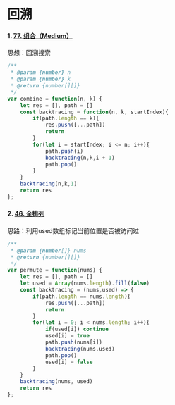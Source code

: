 # 回溯

#### 1. [77. 组合（Medium）](https://leetcode.cn/problems/combinations/) 

思想：回溯搜索

```js
/**
 * @param {number} n
 * @param {number} k
 * @return {number[][]}
 */
var combine = function(n, k) {
    let res = [], path = []
    const backtracing = function(n, k, startIndex){
        if(path.length == k){
            res.push([...path])
            return
        }
        for(let i = startIndex; i <= n; i++){
            path.push(i)
            backtracing(n,k,i + 1)
            path.pop()
        }
    }
    backtracing(n,k,1)
    return res
};
```

#### 2. [46. 全排列](https://leetcode.cn/problems/permutations/)

思路：利用used数组标记当前位置是否被访问过

```js
/**
 * @param {number[]} nums
 * @return {number[][]}
 */
var permute = function(nums) {
    let res = [], path = []
    let used = Array(nums.length).fill(false)
    const backtracing = (nums,used) => {
        if(path.length == nums.length){
            res.push([...path])
            return
        }
        for(let i = 0; i < nums.length; i++){
            if(used[i]) continue
            used[i] = true
            path.push(nums[i])
            backtracing(nums,used)
            path.pop()
            used[i] = false
        }
    }
    backtracing(nums, used)
    return res
};
```

